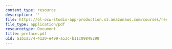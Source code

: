 ```yaml
---
content_type: resource
description: ''
file: https://ol-ocw-studio-app-production.s3.amazonaws.com/courses/res-6-001-electromagnetic-fields-and-energy-spring-2008/a1b1a3744120e499a53cb11c09848298_preface.pdf
file_type: application/pdf
resourcetype: Document
title: preface.pdf
uid: a1b1a374-4120-e499-a53c-b11c09848298
---
```


